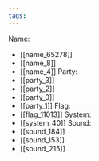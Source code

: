 ```yaml
---
tags:
---
```

Name:
- [[name_65278]]
- [[name_8]]
- [[name_4]]
Party:
- [[party_3]]
- [[party_2]]
- [[party_0]]
- [[party_1]]
Flag:
- [[flag_11013]]
System:
- [[system_40]]
Sound:
- [[sound_184]]
- [[sound_153]]
- [[sound_215]]
